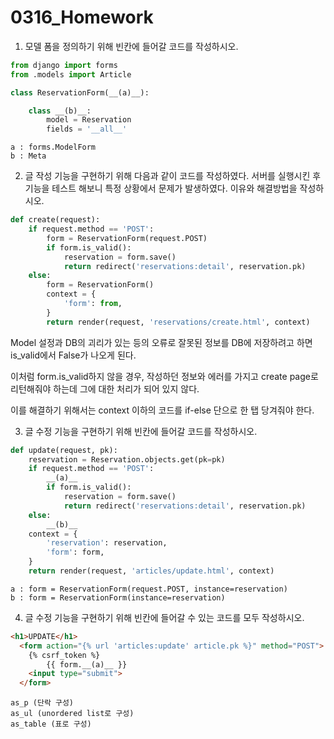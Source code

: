 # 0316_Homework

1) 모델 폼을 정의하기 위해 빈칸에 들어갈 코드를 작성하시오.

```python
from django import forms
from .models import Article

class ReservationForm(__(a)__):

    class __(b)__:
        model = Reservation
        fields = '__all__'
```

```
a : forms.ModelForm
b : Meta
```

2) 글 작성 기능을 구현하기 위해 다음과 같이 코드를 작성하였다. 서버를 실행시킨 후 기능을 테스트 해보니 특정 상황에서 문제가 발생하였다. 이유와 해결방법을 작성하시오.

```python
def create(request):
    if request.method == 'POST':
        form = ReservationForm(request.POST)
        if form.is_valid():
            reservation = form.save()
            return redirect('reservations:detail', reservation.pk)
    else:
        form = ReservationForm()
        context = {
            'form': from,
        }
        return render(request, 'reservations/create.html', context)
```

Model 설정과 DB의 괴리가 있는 등의 오류로 잘못된 정보를 DB에 저장하려고 하면 is_valid에서 False가 나오게 된다.

이처럼 form.is_valid하지 않을 경우, 작성하던 정보와 에러를 가지고 create page로 리턴해줘야 하는데 그에 대한 처리가 되어 있지 않다.

이를 해결하기 위해서는 context 이하의 코드를 if-else 단으로 한 탭 당겨줘야 한다.

3) 글 수정 기능을 구현하기 위해 빈칸에 들어갈 코드를 작성하시오.

```python
def update(request, pk):
    reservation = Reservation.objects.get(pk=pk)
    if request.method == 'POST':
		__(a)__
        if form.is_valid():
            reservation = form.save()
            return redirect('reservations:detail', reservation.pk)
    else:
        __(b)__
    context = {
        'reservation': reservation,
        'form': form,
    }
    return render(request, 'articles/update.html', context)
```

```
a : form = ReservationForm(request.POST, instance=reservation)
b : form = ReservationForm(instance=reservation)
```



4) 글 수정 기능을 구현하기 위해 빈칸에 들어갈 수 있는 코드를 모두 작성하시오.

```html
<h1>UPDATE</h1>
  <form action="{% url 'articles:update' article.pk %}" method="POST">
    {% csrf_token %}
		{{ form.__(a)__ }}
    <input type="submit">
  </form>
```

```
as_p (단락 구성)
as_ul (unordered list로 구성)
as_table (표로 구성)
```

